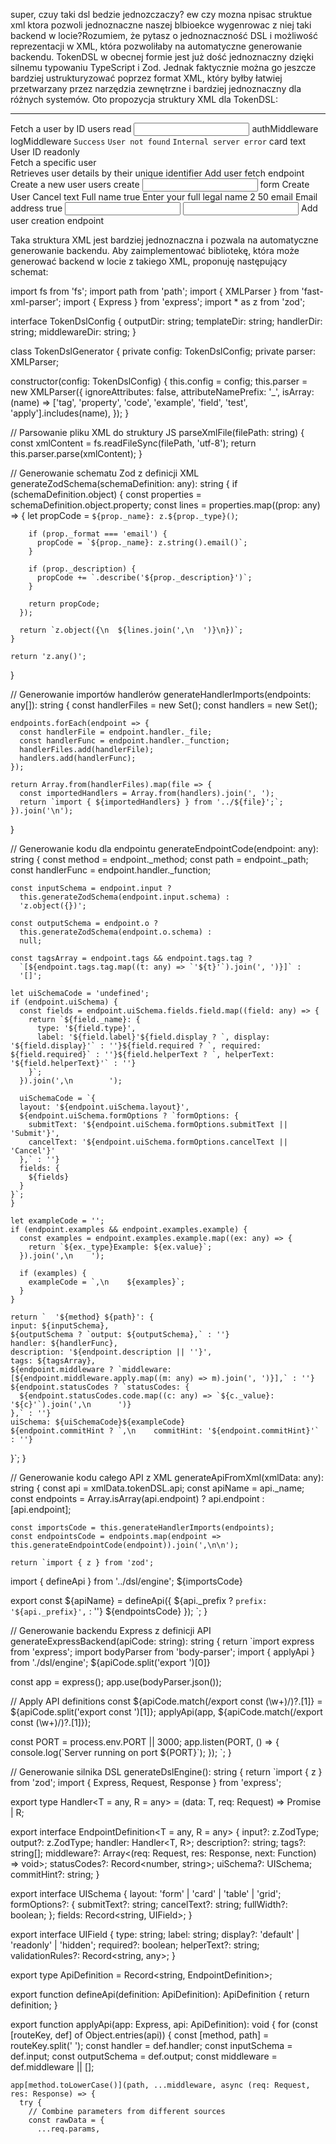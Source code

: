 super, czuy taki dsl bedzie jednozczaczy? ew czy mozna  npisac struktue xml ktora pozwoli jednoznaczne naszej blbioekce wygenrowac z niej taki backend w locie?Rozumiem, że pytasz o jednoznaczność DSL i możliwość reprezentacji w XML, która pozwoliłaby na automatyczne generowanie backendu.
TokenDSL w obecnej formie jest już dość jednoznaczny dzięki silnemu typowaniu TypeScript i Zod. Jednak faktycznie można go jeszcze bardziej ustrukturyzować poprzez format XML, który byłby łatwiej przetwarzany przez narzędzia zewnętrzne i bardziej jednoznaczny dla różnych systemów.
Oto propozycja struktury XML dla TokenDSL:

---

<?xml version="1.0" encoding="UTF-8"?>
<tokenDSL version="1.0">
  <api name="userApi" prefix="/api/v1">
    <endpoint method="GET" path="/users/:id">
      <description>Fetch a user by ID</description>
      <tags>
        <tag>users</tag>
        <tag>read</tag>
      </tags>
      <input>
        <schema>
          <object>
            <property name="id" type="string" description="User ID" />
          </object>
        </schema>
      </input>
      <output>
        <schema>
          <object>
            <property name="id" type="string" description="User ID" />
            <property name="name" type="string" description="Full name of the user" />
            <property name="email" type="string" format="email" description="Email used for login" />
          </object>
        </schema>
      </output>
      <handler file="handlers/users.ts" function="getUserById" />
      <middleware>
        <apply>authMiddleware</apply>
        <apply>logMiddleware</apply>
      </middleware>
      <statusCodes>
        <code value="200">Success</code>
        <code value="404">User not found</code>
        <code value="500">Internal server error</code>
      </statusCodes>
      <examples>
        <example type="output">
          <value><![CDATA[{ "id": "123", "name": "Alice", "email": "alice@example.com" }]]></value>
        </example>
      </examples>
      <uiSchema>
        <layout>card</layout>
        <fields>
          <field name="id">
            <type>text</type>
            <label>User ID</label>
            <display>readonly</display>
          </field>
        </fields>
      </uiSchema>
      <docs>
        <summary>Fetch a specific user</summary>
        <description>Retrieves user details by their unique identifier</description>
      </docs>
      <commitHint>Add user fetch endpoint</commitHint>
    </endpoint>
    <endpoint method="POST" path="/users">
      <description>Create a new user</description>
      <tags>
        <tag>users</tag>
        <tag>create</tag>
      </tags>
      <input>
        <schema>
          <object>
            <property name="name" type="string" description="Full name of the user" />
            <property name="email" type="string" format="email" description="Email used for login" />
          </object>
        </schema>
      </input>
      <output>
        <schema>
          <object>
            <property name="id" type="string" description="User ID" />
            <property name="name" type="string" description="Full name of the user" />
            <property name="email" type="string" format="email" description="Email used for login" />
          </object>
        </schema>
      </output>
      <handler file="handlers/users.ts" function="createUser" />
      <examples>
        <example type="input">
          <value><![CDATA[{ "name": "Alice", "email": "alice@example.com" }]]></value>
        </example>
      </examples>
      <uiSchema>
        <layout>form</layout>
        <formOptions>
          <submitText>Create User</submitText>
          <cancelText>Cancel</cancelText>
        </formOptions>
        <fields>
          <field name="name">
            <type>text</type>
            <label>Full name</label>
            <required>true</required>
            <helperText>Enter your full legal name</helperText>
            <validationRules>
              <minLength>2</minLength>
              <maxLength>50</maxLength>
            </validationRules>
          </field>
          <field name="email">
            <type>email</type>
            <label>Email address</label>
            <required>true</required>
          </field>
        </fields>
      </uiSchema>
      <tests>
        <test>
          <input><![CDATA[{ "name": "Alice", "email": "alice@example.com" }]]></input>
          <expected><![CDATA[{ "success": true }]]></expected>
        </test>
        <test>
          <input><![CDATA[{ "name": "", "email": "invalid" }]]></input>
          <expected><![CDATA[{ "error": true }]]></expected>
        </test>
      </tests>
      <commitHint>Add user creation endpoint</commitHint>
    </endpoint>
  </api>
</tokenDSL>


Taka struktura XML jest bardziej jednoznaczna i pozwala na automatyczne generowanie backendu. Aby zaimplementować bibliotekę, która może generować backend w locie z takiego XML, proponuję następujący schemat:

import fs from 'fs';
import path from 'path';
import { XMLParser } from 'fast-xml-parser';
import { Express } from 'express';
import * as z from 'zod';

interface TokenDslConfig {
  outputDir: string;
  templateDir: string;
  handlerDir: string;
  middlewareDir: string;
}

class TokenDslGenerator {
  private config: TokenDslConfig;
  private parser: XMLParser;

  constructor(config: TokenDslConfig) {
    this.config = config;
    this.parser = new XMLParser({
      ignoreAttributes: false,
      attributeNamePrefix: '_',
      isArray: (name) => ['tag', 'property', 'code', 'example', 'field', 'test', 'apply'].includes(name),
    });
  }
  
  // Parsowanie pliku XML do struktury JS
  parseXmlFile(filePath: string) {
    const xmlContent = fs.readFileSync(filePath, 'utf-8');
    return this.parser.parse(xmlContent);
  }
  
  // Generowanie schematu Zod z definicji XML
  generateZodSchema(schemaDefinition: any): string {
    if (schemaDefinition.object) {
      const properties = schemaDefinition.object.property;
      const lines = properties.map((prop: any) => {
        let propCode = `${prop._name}: z.${prop._type}()`;
        
        if (prop._format === 'email') {
          propCode = `${prop._name}: z.string().email()`;
        }
        
        if (prop._description) {
          propCode += `.describe('${prop._description}')`;
        }
        
        return propCode;
      });
      
      return `z.object({\n  ${lines.join(',\n  ')}\n})`;
    }
    
    return 'z.any()';
  }
  
  // Generowanie importów handlerów
  generateHandlerImports(endpoints: any[]): string {
    const handlerFiles = new Set<string>();
    const handlers = new Set<string>();
    
    endpoints.forEach(endpoint => {
      const handlerFile = endpoint.handler._file;
      const handlerFunc = endpoint.handler._function;
      handlerFiles.add(handlerFile);
      handlers.add(handlerFunc);
    });
    
    return Array.from(handlerFiles).map(file => {
      const importedHandlers = Array.from(handlers).join(', ');
      return `import { ${importedHandlers} } from '../${file}';`;
    }).join('\n');
  }
  
  // Generowanie kodu dla endpointu
  generateEndpointCode(endpoint: any): string {
    const method = endpoint._method;
    const path = endpoint._path;
    const handlerFunc = endpoint.handler._function;
    
    const inputSchema = endpoint.input ? 
      this.generateZodSchema(endpoint.input.schema) : 
      'z.object({})';
    
    const outputSchema = endpoint.o ? 
      this.generateZodSchema(endpoint.o.schema) : 
      null;
    
    const tagsArray = endpoint.tags && endpoint.tags.tag ? 
      `[${endpoint.tags.tag.map((t: any) => `'${t}'`).join(', ')}]` : 
      '[]';
    
    let uiSchemaCode = 'undefined';
    if (endpoint.uiSchema) {
      const fields = endpoint.uiSchema.fields.field.map((field: any) => {
        return `${field._name}: { 
          type: '${field.type}', 
          label: '${field.label}'${field.display ? `, display: '${field.display}'` : ''}${field.required ? `, required: ${field.required}` : ''}${field.helperText ? `, helperText: '${field.helperText}'` : ''}
        }`;
      }).join(',\n        ');
      
      uiSchemaCode = `{
      layout: '${endpoint.uiSchema.layout}',
      ${endpoint.uiSchema.formOptions ? `formOptions: {
        submitText: '${endpoint.uiSchema.formOptions.submitText || 'Submit'}',
        cancelText: '${endpoint.uiSchema.formOptions.cancelText || 'Cancel'}'
      },` : ''}
      fields: {
        ${fields}
      }
    }`;
    }
    
    let exampleCode = '';
    if (endpoint.examples && endpoint.examples.example) {
      const examples = endpoint.examples.example.map((ex: any) => {
        return `${ex._type}Example: ${ex.value}`;
      }).join(',\n    ');
      
      if (examples) {
        exampleCode = `,\n    ${examples}`;
      }
    }
    
    return `  '${method} ${path}': {
    input: ${inputSchema},
    ${outputSchema ? `output: ${outputSchema},` : ''}
    handler: ${handlerFunc},
    description: '${endpoint.description || ''}',
    tags: ${tagsArray},
    ${endpoint.middleware ? `middleware: [${endpoint.middleware.apply.map((m: any) => m).join(', ')}],` : ''}
    ${endpoint.statusCodes ? `statusCodes: {
      ${endpoint.statusCodes.code.map((c: any) => `${c._value}: '${c}'`).join(',\n      ')}
    },` : ''}
    uiSchema: ${uiSchemaCode}${exampleCode}
    ${endpoint.commitHint ? `,\n    commitHint: '${endpoint.commitHint}'` : ''}
  }`;
  }
  
  // Generowanie kodu całego API z XML
  generateApiFromXml(xmlData: any): string {
    const api = xmlData.tokenDSL.api;
    const apiName = api._name;
    const endpoints = Array.isArray(api.endpoint) ? api.endpoint : [api.endpoint];
    
    const importsCode = this.generateHandlerImports(endpoints);
    const endpointsCode = endpoints.map(endpoint => this.generateEndpointCode(endpoint)).join(',\n\n');
    
    return `import { z } from 'zod';
import { defineApi } from '../dsl/engine';
${importsCode}

export const ${apiName} = defineApi({
  ${api._prefix ? `prefix: '${api._prefix}',` : ''}
${endpointsCode}
});
`;
  }
  
  // Generowanie backendu Express z definicji API
  generateExpressBackend(apiCode: string): string {
    return `import express from 'express';
import bodyParser from 'body-parser';
import { applyApi } from './dsl/engine';
${apiCode.split('export ')[0]}

const app = express();
app.use(bodyParser.json());

// Apply API definitions
const ${apiCode.match(/export const (\w+)/)?.[1]} = ${apiCode.split('export const ')[1]};
applyApi(app, ${apiCode.match(/export const (\w+)/)?.[1]});

const PORT = process.env.PORT || 3000;
app.listen(PORT, () => {
  console.log(\`Server running on port \${PORT}\`);
});
`;
  }
  
  // Generowanie silnika DSL
  generateDslEngine(): string {
    return `import { z } from 'zod';
import { Express, Request, Response } from 'express';

export type Handler<T = any, R = any> = (data: T, req: Request) => Promise<R> | R;

export interface EndpointDefinition<T = any, R = any> {
  input?: z.ZodType<T>;
  output?: z.ZodType<R>;
  handler: Handler<T, R>;
  description?: string;
  tags?: string[];
  middleware?: Array<(req: Request, res: Response, next: Function) => void>;
  statusCodes?: Record<number, string>;
  uiSchema?: UISchema;
  commitHint?: string;
}

export interface UISchema {
  layout: 'form' | 'card' | 'table' | 'grid';
  formOptions?: {
    submitText?: string;
    cancelText?: string;
    fullWidth?: boolean;
  };
  fields: Record<string, UIField>;
}

export interface UIField {
  type: string;
  label: string;
  display?: 'default' | 'readonly' | 'hidden';
  required?: boolean;
  helperText?: string;
  validationRules?: Record<string, any>;
}

export type ApiDefinition = Record<string, EndpointDefinition>;

export function defineApi(definition: ApiDefinition): ApiDefinition {
  return definition;
}

export function applyApi(app: Express, api: ApiDefinition): void {
  for (const [routeKey, def] of Object.entries(api)) {
    const [method, path] = routeKey.split(' ');
    const handler = def.handler;
    const inputSchema = def.input;
    const outputSchema = def.output;
    const middleware = def.middleware || [];
    
    app[method.toLowerCase()](path, ...middleware, async (req: Request, res: Response) => {
      try {
        // Combine parameters from different sources
        const rawData = {
          ...req.params,
          